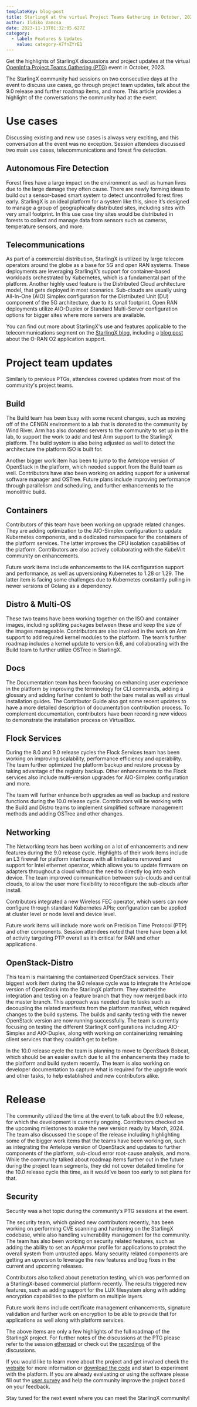 ```yaml
---
templateKey: blog-post
title: StarlingX at the virtual Project Teams Gathering in October, 2023
author: Ildiko Vancsa
date: 2023-11-13T01:32:05.627Z
category:
  - label: Features & Updates
    value: category-A7fnZYrE1
---
```


Get the highlights of StarlingX discussions and project updates at the virtual [OpenInfra Project Teams Gathering (PTG)](https://www.openstack.org/ptg/) event in October, 2023.

The StarlingX community had sessions on two consecutive days at the event to discuss use cases, go through project team updates, talk about the 9.0 release and further roadmap items, and more. This article provides a highlight of the conversations the community had at the event.

# Use cases

Discussing existing and new use cases is always very exciting, and this conversation at the event was no exception. Session attendees discussed two main use cases, telecommunications and forest fire detection.

## Autonomous Fire Detection

Forest fires have a large impact on the environment as well as human lives due to the large damage they often cause. There are newly forming ideas to build out a sensor-based smart system to detect uncontrolled forest fires early. StarlingX is an ideal platform for a system like this, since it’s designed to manage a group of geographically distributed sites, including sites with very small footprint. In this use case tiny sites would be distributed in forests to collect and manage data from sensors such as cameras, temperature sensors, and more. 

## Telecommunications

As part of a commercial distribution, StarlingX is utilized by large telecom operators around the globe as a base for 5G and open RAN systems. These deployments are leveraging StarlingX’s support for container-based workloads orchestrated by Kubernetes, which is a fundamental part of the platform. Another highly used feature is the Distributed Cloud architecture model, that gets deployed in most scenarios. Sub-clouds are usually using All-In-One (AIO) Simplex configuration for the Distributed Unit (DU) component of the 5G architecture, due to its small footprint. Open RAN deployments utilize AIO-Duplex or Standard Multi-Server configuration options for bigger sites where more servers are available.

You can find out more about StarlingX's use and features applicable to the telecommunications segment on the [StarlingX blog](https://www.starlingx.io/blog/), including a [blog post](https://www.starlingx.io/blog/starlingx-oran-o2-application/) about the O-RAN O2 application support.

# Project team updates

Similarly to previous PTGs, attendees covered updates from most of the community's project teams.

## Build

The Build team has been busy with some recent changes, such as moving off of the CENGN environment to a lab that is donated to the community by Wind River. Arm has also donated servers to the community to set up in the lab, to support the work to add and test Arm support to the StarlingX platform. The build system is also being adjusted as well to detect the architecture the platform ISO is built for.

Another bigger work item has been to jump to the Antelope version of OpenStack in the platform, which needed support from the Build team as well. Contributors have also been working on adding support for a universal software manager and OSTree. Future plans include improving performance through parallelism and scheduling, and further enhancements to the monolithic build.

## Containers

Contributors of this team have been working on upgrade related changes. They are adding optimization to the AIO-Simplex configuration to update Kubernetes components, and a dedicated namespace for the containers of the platform services. The latter improves the CPU isolation capabilities of the platform. Contributors are also actively collaborating with the KubeVirt community on enhancements.

Future work items include enhancements to the HA configuration support and performance, as well as upversioning Kubernetes to 1.28 or 1.29. The latter item is facing some challenges due to Kubernetes constantly pulling in newer versions of Golang as a dependency.

## Distro & Multi-OS

These two teams have been working together on the ISO and container images, including splitting packages between these and keep the size of the images manageable. Contributors are also involved in the work on Arm support to add required kernel modules to the platform. The team’s further roadmap includes a kernel update to version 6.6, and collaborating with the Build team to further utilize OSTree in StarlingX.

## Docs

The Documentation team has been focusing on enhancing user experience in the platform by improving the terminology for CLI commands, adding a glossary and adding further content to both the bare metal as well as virtual installation guides. The Contributor Guide also got some recent updates to have a more detailed description of documentation contribution process. To complement documentation, contributors have been recording new videos to demonstrate the installation process on VirtualBox.

## Flock Services

During the 8.0 and 9.0 release cycles the Flock Services team has been working on improving scalability, performance efficiency and operability. The team further optimized the platform backup and restore process by taking advantage of the registry backup. Other enhancements to the Flock services also include multi-version upgrades for AIO-Simplex configuration and more.

The team will further enhance both upgrades as well as backup and restore functions during the 10.0 release cycle. Contributors will be working with the Build and Distro teams to implement simplified software management methods and adding OSTree and other changes.

## Networking

The Networking team has been working on a lot of enhancements and new features during the 9.0 release cycle. Highlights of their work items include an L3 firewall for platform interfaces with all limitations removed and support for Intel ethernet operator, which allows you to update firmware on adapters throughout a cloud without the need to directly log into each device. The team improved communication between sub-clouds and central clouds, to allow the user more flexibility to reconfigure the sub-clouds after install.

Contributors integrated a new Wireless FEC operator, which users can now configure through standard Kubernetes APIs; configuration can be applied at cluster level or node level and device level.

Future work items will include more work on Precision Time Protocol (PTP) and other components. Session attendees noted that there have been a lot of activity targeting PTP overall as it’s critical for RAN and other applications.

## OpenStack-Distro

This team is maintaining the containerized OpenStack services. Their biggest work item during the 9.0 release cycle was to integrate the Antelope version of OpenStack into the StarlingX platform. They started the integration and testing on a feature branch that they now merged back into the master branch. This approach was needed due to tasks such as decoupling the related manifests from the platform manifest, which required changes to the build systems. The builds and sanity testing with the newer OpenStack version are now running successfully. The team is currently focusing on testing the different StarlingX configurations including AIO-Simplex and AIO-Duplex, along with working on containerizing remaining client services that they couldn’t get to before.

In the 10.0 release cycle the team is planning to move to OpenStack Bobcat, which should be an easier switch due to all the enhancements they made to the platform and build system recently. The team is also working on developer documentation to capture what is required for the upgrade work and other tasks, to help established and new contributors alike.

# Release

The community utilized the time at the event to talk about the 9.0 release, for which the development is currently ongoing. Contributors checked on the upcoming milestones to make the new version ready by March, 2024. The team also discussed the scope of the release including highlighting some of the bigger work items that the teams have been working on, such as integrating the Antelope version of OpenStack and updates to further components of the platform, sub-cloud error root-cause analysis, and more. While the community talked about roadmap items further out in the future during the project team segments, they did not cover detailed timeline for the 10.0 release cycle this time, as it would've been too early to set plans for that.

## Security

Security was a hot topic during the community’s PTG sessions at the event.

The security team, which gained new contributors recently, has been working on performing CVE scanning and hardening on the StarlingX codebase, while also handling vulnerability management for the community. The team has also been working on security related features, such as adding the ability to set an AppArmor profile for applications to protect the overall system from untrusted apps. Many security related components are getting an upversion to leverage the new features and bug fixes in the current and upcoming releases.

Contributors also talked about penetration testing, which was performed on a StarlingX-based commercial platform recently. The results triggered new features, such as adding support for the LUX filesystem along with adding encryption capabilities to the platform on multiple layers.

Future work items include certificate management enhancements, signature validation and further work on encryption to be able to provide that for applications as well along with platform services.

The above items are only a few highlights of the full roadmap of the StarlingX project. For further notes of the discussions at the PTG please refer to the session [etherpad](https://etherpad.opendev.org/p/r.dfbbb4f7cbaf07d3934cfb7426c3f52f) or check out the [recordings](https://lists.starlingx.io/archives/list/starlingx-discuss@lists.starlingx.io/thread/3ORWTSHYCGQ4TEE4Y72RNZV2TABOAIK3/) of the discussions.

If you would like to learn more about the project and get involved check the [website](https://www.starlingx.io) for more information or [download the code](https://opendev.org/starlingx) and start to experiment with the platform. If you are already evaluating or using the software please fill out the [user survey](https://openinfrafoundation.formstack.com/forms/starlingx_user_survey) and help the community improve the project based on your feedback.

Stay tuned for the next event where you can meet the StarlingX community!
